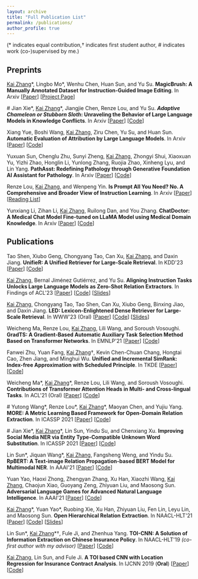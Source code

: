 ```yaml
---
layout: archive
title: "Full Publication List"
permalink: /publications/
author_profile: true
---
```


(\*  indicates equal contribution,$\dagger$ indicates first student author, # indicates work (co-)supervised by me.)

## Preprints

<u>Kai Zhang</u>\*, Lingbo Mo*, Wenhu Chen, Huan Sun, and Yu Su. **MagicBrush: A Manually Annotated Dataset for Instruction-Guided Image Editing**. In Arxiv [[Paper](https://arxiv.org/abs/2306.10012)] [[Project Page](https://osu-nlp-group.github.io/MagicBrush/)]

\# Jian Xie\*, <u>Kai Zhang</u>\*, Jiangjie Chen, Renze Lou, and Yu Su. ***Adaptive Chameleon or Stubborn Sloth*: Unraveling the Behavior of Large Language Models in Knowledge Conflicts**. In Arxiv [[Paper](https://arxiv.org/abs/2305.13300)] [[Code](https://github.com/OSU-NLP-Group/LLM-Knowledge-Conflict)]

Xiang Yue, Boshi Wang, <u>Kai Zhang</u>, Ziru Chen, Yu Su, and Huan Sun. **Automatic Evaluation of Attribution by Large Language Models**. In Arxiv [[Paper](https://arxiv.org/abs/2305.06311)] [[Code](https://github.com/OSU-NLP-Group/AttrScore)]

Yuxuan Sun, Chenglu Zhu, Sunyi Zheng, <u>Kai Zhang</u>, Zhongyi Shui, Xiaoxuan Yu, Yizhi Zhao, Honglin Li, Yunlong Zhang, Ruojia Zhao, Xinheng Lyu, and Lin Yang. **PathAsst: Redefining Pathology through Generative Foundation AI Assistant for Pathology**. In Arxiv [[Paper](https://arxiv.org/abs/2305.15072)] [[Code](https://github.com/superjamessyx/Generative-Foundation-AI-Assistant-for-Pathology)]

Renze Lou, <u>Kai Zhang</u>, and Wenpeng Yin. **Is Prompt All You Need? No. A Comprehensive and Broader View of Instruction Learning**. In Arxiv [[Paper](https://arxiv.org/abs/2303.10475)] [[Reading List](https://github.com/RenzeLou/awesome-instruction-learning)]

Yunxiang Li, Zihan Li, <u>Kai Zhang</u>, Ruilong Dan, and You Zhang. **ChatDoctor: A Medical Chat Model Fine-tuned on LLaMA Model using Medical Domain Knowledge**. In Arxiv [[Paper](https://arxiv.org/abs/2303.14070)] [[Code](https://github.com/Kent0n-Li/ChatDoctor)]

## Publications

Tao Shen, Xiubo Geng, Chongyang Tao, Can Xu, <u>Kai Zhang</u>, and Daxin Jiang. **UnifieR: A Unified Retriever for Large-Scale Retrieval**. In KDD'23 [[Paper](https://arxiv.org/abs/2205.11194)] [[Code](https://github.com/taoshen58/UnifieR)]

<u>Kai Zhang</u>, Bernal Jiménez Gutiérrez, and Yu Su. **Aligning Instruction Tasks Unlocks Large Language Models as Zero-Shot Relation Extractors**. In Findings of ACL'23 \[[Paper](https://arxiv.org/abs/2305.11159)\] [[Code](https://github.com/OSU-NLP-Group/QA4RE)] [[Slides](/files/paper_slides/QA4RE_ACL23.pdf)]

<u>Kai Zhang</u>, Chongyang Tao, Tao Shen, Can Xu, Xiubo Geng, Binxing Jiao, and Daxin Jiang. **LED: Lexicon-Enlightened Dense Retriever for Large-Scale Retrieval**. In WWW'23 (Oral) \[[Paper](https://arxiv.org/abs/2208.13661)\] [[Code](https://github.com/drogozhang/LED)] [[Slides](/files/paper_slides/LED_WWW23.pdf)]

Weicheng Ma, Renze Lou, <u>Kai Zhang</u>, Lili Wang, and Soroush Vosoughi. **GradTS: A Gradient-Based Automatic Auxiliary Task Selection Method Based on Transformer Networks**. In EMNLP'21 \[[Paper](https://aclanthology.org/2021.emnlp-main.455)\] \[[Code](https://github.com/RenzeLou/GradTS)\]

Fanwei Zhu, Yuan Fang, <u>Kai Zhang</u>$\dagger$, Kevin Chen-Chuan Chang, Hongtai Cao, Zhen Jiang, and Minghui Wu. **Unified and Incremental SimRank: Index-free Approximation with Scheduled Principle**. In TKDE \[[Paper](https://www.computer.org/csdl/journal/tk/5555/01/09535257/1wMELvY3Tna)\]\[[Code](https://github.com/UISim2020/UISim2020)\]

Weicheng Ma\*, <u>Kai Zhang</u>\*, Renze Lou, Lili Wang, and Soroush Vosoughi. **Contributions of Transformer Attention Heads in Multi- and Cross-lingual Tasks**. In ACL'21 (Oral) \[[Paper](https://aclanthology.org/2021.acl-long.152)\] \[[Code](https://github.com/hikari-NYU/Contributions-of-Transformer-Attention-Heads-in-Multi--and-Cross-lingual-Tasks)\]

\# Yutong Wang\*, Renze Lou\*, <u>Kai Zhang</u>\*, Maoyan Chen, and Yujiu Yang. **MORE: A Metric Learning Based Framework for Open-Domain Relation Extraction**. In ICASSP 2021 \[[Paper](https://ieeexplore.ieee.org/document/9413437)\] \[[Code](https://github.com/RenzeLou/MORE)\]

\# Jian Xie\*, <u>Kai Zhang</u>\*, Lin Sun, Yindu Su, and Chenxiang Xu. **Improving Social Media NER via Entity Type-Compatible Unknown Word Substitution**. In ICASSP 2021 \[[Paper](https://ieeexplore.ieee.org/document/9414304)\] \[[Code](https://github.com/HsaXie/Entity-Type-Compatible-Unknown-Word-Substitution)\]

Lin Sun\*, Jiquan Wang\*, <u>Kai Zhang</u>, Fangsheng Weng, and Yindu Su. **RpBERT: A Text-image Relation Propagation-based BERT Model for Multimodal NER**. In AAAI'21 \[[Paper](https://ojs.aaai.org/index.php/AAAI/article/view/17633)\] \[[Code](https://github.com/Multimodal-NER/RpBERT)\]

Yuan Yao, Haoxi Zhong, Zhengyan Zhang, Xu Han, Xiaozhi Wang, <u>Kai Zhang</u>, Chaojun Xiao, Guoyang Zeng, Zhiyuan Liu, and Maosong Sun. **Adversarial Language Games for Advanced Natural Language Intelligence**. In AAAI'21 \[[Paper](https://ojs.aaai.org/index.php/AAAI/article/view/17676)\] \[[Code](https://github.com/thunlp/AdversarialTaboo)\]

<u>Kai Zhang</u>\*, Yuan Yao\*, Ruobing Xie, Xu Han, Zhiyuan Liu, Fen Lin, Leyu Lin, and Maosong Sun. **Open Hierarchical Relation Extraction**. In NAACL-HLT'21 \[[Paper](https://www.aclweb.org/anthology/2021.naacl-main.452)\] \[[Code](https://github.com/thunlp/OHRE)\] [[Slides](/files/paper_slides/OHRE_NAACL21.pdf)]

Lin Sun\*, <u>Kai Zhang</u>\*$\dagger$, Fule Ji, and Zhenhua Yang. **TOI-CNN: A Solution of Information Extraction on Chinese Insurance Policy**. In NAACL-HLT'19 *(co-first author with my advisor)* \[[Paper](https://www.aclweb.org/anthology/N19-2022)\] \[[Code](https://github.com/ETIP-team/ETIP-Project)\] 

<u>Kai Zhang</u>, Lin Sun, and Fule Ji. **A TOI based CNN with Location Regression for Insurance Contract Analysis**. In IJCNN 2019 (<b>Oral</b>) \[[Paper](https://ieeexplore.ieee.org/abstract/document/8852052/)\] \[[Code](https://github.com/ETIP-team/ETIP-Project)\]

